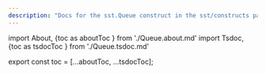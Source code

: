 ```yaml
---
description: "Docs for the sst.Queue construct in the sst/constructs package"
---
```


import About, {toc as aboutToc } from './Queue.about.md'
import Tsdoc, {toc as tsdocToc } from './Queue.tsdoc.md'

<About />
<Tsdoc />

export const toc = [...aboutToc, ...tsdocToc];
